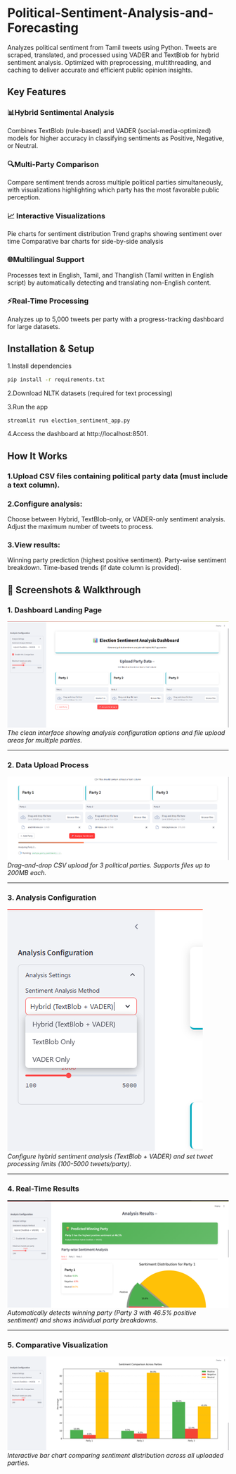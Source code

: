 # Political-Sentiment-Analysis-and-Forecasting
Analyzes political sentiment from Tamil tweets using Python. Tweets are scraped, translated, and processed using VADER and TextBlob for hybrid sentiment analysis. Optimized with preprocessing, multithreading, and caching to deliver accurate and efficient public opinion insights.

## Key Features 

### 📊Hybrid Sentimental Analysis
Combines TextBlob (rule-based) and VADER (social-media-optimized) models for higher accuracy in classifying sentiments as Positive, Negative, or Neutral.

### 🔍Multi-Party Comparison
Compare sentiment trends across multiple political parties simultaneously, with visualizations highlighting which party has the most favorable public perception.

### 📈 Interactive Visualizations
Pie charts for sentiment distribution
Trend graphs showing sentiment over time
Comparative bar charts for side-by-side analysis

### 🌐Multilingual Support 
Processes text in English, Tamil, and Thanglish (Tamil written in English script) by automatically detecting and translating non-English content.



### ⚡Real-Time Processing
Analyzes up to 5,000 tweets per party with a progress-tracking dashboard for large datasets.


## Installation & Setup

1.Install dependencies 
```bash
pip install -r requirements.txt
```

2.Download NLTK datasets (required for text processing)

3.Run the app 
```bash
streamlit run election_sentiment_app.py
```

4.Access the dashboard at http://localhost:8501.


## How It Works

### 1.Upload CSV files containing political party data (must include a text column).

### 2.Configure analysis:
  Choose between Hybrid, TextBlob-only, or VADER-only sentiment analysis.
  Adjust the maximum number of tweets to process.
  
### 3.View results:
  Winning party prediction (highest positive sentiment).
  Party-wise sentiment breakdown.
  Time-based trends (if date column is provided).

## 📸 Screenshots & Walkthrough

### 1. **Dashboard Landing Page**
![Dashboard Interface](./assets/Screenshot%202025-05-21%20211641.png)  
*The clean interface showing analysis configuration options and file upload areas for multiple parties.*

---

### 2. **Data Upload Process**
![File Upload](./assets/Screenshot%202025-05-21%20211751.png)  
*Drag-and-drop CSV upload for 3 political parties. Supports files up to 200MB each.*

---

### 3. **Analysis Configuration**
![Settings Panel](./assets/Screenshot%202025-05-21%20211700.png)  
*Configure hybrid sentiment analysis (TextBlob + VADER) and set tweet processing limits (100-5000 tweets/party).*

---

### 4. **Real-Time Results**
![Analysis Output](./assets/Screenshot%202025-05-21%20211834.png)  
*Automatically detects winning party (Party 3 with 46.5% positive sentiment) and shows individual party breakdowns.*

---

### 5. **Comparative Visualization**
![Multi-Party Comparison](./assets/Screenshot%202025-05-21%20211915.png)  
*Interactive bar chart comparing sentiment distribution across all uploaded parties.*




